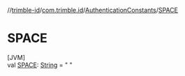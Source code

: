 //[trimble-id](../../../index.md)/[com.trimble.id](../index.md)/[AuthenticationConstants](index.md)/[SPACE](-s-p-a-c-e.md)

# SPACE

[JVM]\
val [SPACE](-s-p-a-c-e.md): [String](https://docs.oracle.com/javase/8/docs/api/java/lang/String.html) = &quot;  &quot;
